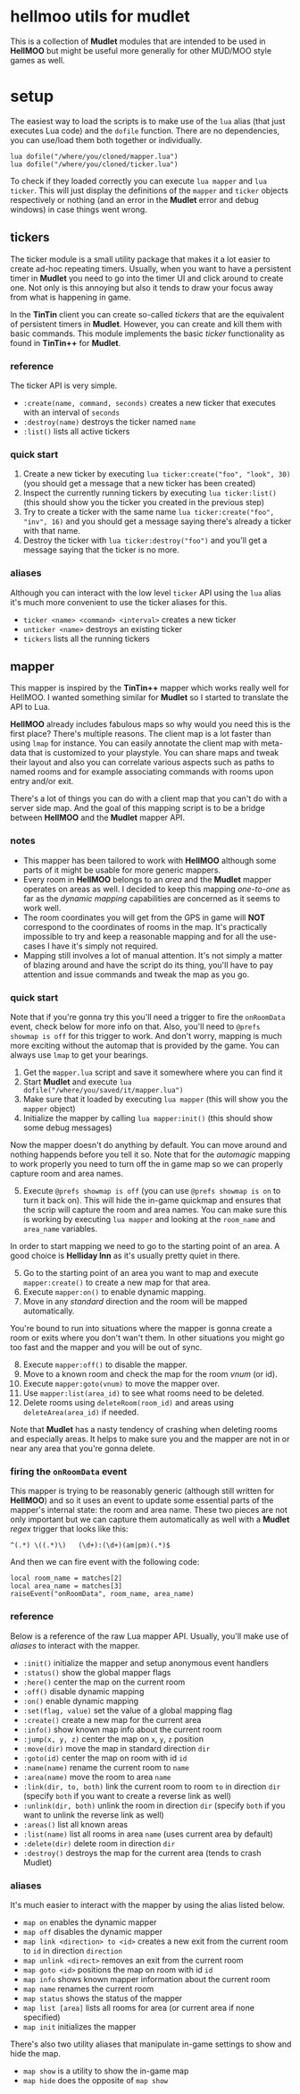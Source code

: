 # hellmoo utils for mudlet
This is a collection of **Mudlet** modules that are intended to be used in **HellMOO** but might be useful more generally for other MUD/MOO style games as well.

# setup
The easiest way to load the scripts is to make use of the `lua` alias (that just executes Lua code) and the `dofile` function. There are no dependencies, you can use/load them both together or individually.
```
lua dofile("/where/you/cloned/mapper.lua")
lua dofile("/where/you/cloned/ticker.lua")
```

To check if they loaded correctly you can execute `lua mapper` and `lua ticker`. This will just display the definitions of the `mapper` and `ticker` objects respectively or nothing (and an error in the **Mudlet** error and debug windows) in case things went wrong.

## tickers
The ticker module is a small utility package that makes it a lot easier to create ad-hoc repeating timers. Usually, when you want to have a persistent timer in **Mudlet** you need to go into the timer UI and click around to create one. Not only is this annoying but also it tends to draw your focus away from what is happening in game.

In the **TinTin** client you can create so-called *tickers* that are the equivalent of persistent timers in **Mudlet**. However, you can create and kill them with basic commands. This module implements the basic *ticker* functionality as found in **TinTin++** for **Mudlet**.

### reference
The ticker API is very simple.

* `:create(name, command, seconds)` creates a new ticker that executes with an interval of `seconds`
* `:destroy(name)` destroys the ticker named `name`
* `:list()` lists all active tickers

### quick start
1. Create a new ticker by executing `lua ticker:create("foo", "look", 30)` (you should get a message that a new ticker has been created)
2. Inspect the currently running tickers by executing `lua ticker:list()` (this should show you the ticker you created in the previous step)
3. Try to create a ticker with the same name `lua ticker:create("foo", "inv", 16)` and you should get a message saying there's already a ticker with that name.
4. Destroy the ticker with `lua ticker:destroy("foo")` and you'll get a message saying that the ticker is no more.

### aliases
Although you can interact with the low level `ticker` API using the `lua` alias it's much more convenient to use the ticker aliases for this.

* `ticker <name> <command> <interval>` creates a new ticker
* `unticker <name>` destroys an existing ticker
* `tickers` lists all the running tickers

## mapper
This mapper is inspired by the **TinTin++** mapper which works really well for HellMOO. I wanted something similar for **Mudlet** so I started to translate the API to Lua.

**HellMOO** already includes fabulous maps so why would you need this is the first place? There's multiple reasons. The client map is a lot faster than using `lmap` for instance. You can easily annotate the client map with meta-data that is customized to your playstyle. You can share maps and tweak their layout and also you can correlate various aspects such as paths to named rooms and for example associating commands with rooms upon entry and/or exit. 

There's a lot of things you can do with a client map that you can't do with a server side map. And the goal of this mapping script is to be a bridge between **HellMOO** and the **Mudlet** mapper API.

### notes
* This mapper has been tailored to work with **HellMOO** although some parts of it might be usable for more generic mappers.
* Every room in **HellMOO** belongs to an *area* and the **Mudlet** mapper operates on areas as well. I decided to keep this mapping *one-to-one* as far as the *dynamic mapping* capabilities are concerned as it seems to work well.
* The room coordinates you will get from the GPS in game will **NOT** correspond to the coordinates of rooms in the map. It's practically impossible to try and keep a reasonable mapping and for all the use-cases I have it's simply not required.
* Mapping still involves a lot of manual attention. It's not simply a matter of blazing around and have the script do its thing, you'll have to pay attention and issue commands and tweak the map as you go.

### quick start
Note that if you're gonna try this you'll need a trigger to fire the `onRoomData` event, check below for more info on that. Also, you'll need to `@prefs showmap is off` for this trigger to work. And don't worry, mapping is much more exciting without the automap that is provided by the game. You can always use `lmap` to get your bearings.

1. Get the `mapper.lua` script and save it somewhere where you can find it
2. Start **Mudlet** and execute `lua dofile("/where/you/saved/it/mapper.lua")`
3. Make sure that it loaded by executing `lua mapper` (this will show you the `mapper` object)
4. Initialize the mapper by calling `lua mapper:init()` (this should show some debug messages)

Now the mapper doesn't do anything by default. You can move around and nothing happends before you tell it so. Note that for the *automagic* mapping to work properly you need to turn off the in game map so we can properly capture room and area names.

5. Execute `@prefs showmap is off` (you can use `@prefs showmap is on` to turn it back on). This will hide the in-game quickmap and ensures that the scrip will capture the room and area names. You can make sure this is working by executing `lua mapper` and looking at the `room_name` and `area_name` variables.

In order to start mapping we need to go to the starting point of an area. A good choice is **Helliday Inn** as it's usually pretty quiet in there.

5. Go to the starting point of an area you want to map and execute `mapper:create()` to create a new map for that area.
6. Execute `mapper:on()` to enable dynamic mapping.
7. Move in any *standard* direction and the room will be mapped automatically.

You're bound to run into situations where the mapper is gonna create a room or exits where you don't wan't them. In other situations you might go too fast and the mapper and you will be out of sync.

8. Execute `mapper:off()` to disable the mapper.
9. Move to a known room and check the map for the room *vnum* (or id).
10. Execute `mapper:goto(vnum)` to move the mapper over.
11. Use `mapper:list(area_id)` to see what rooms need to be deleted.
12. Delete rooms using `deleteRoom(room_id)` and areas using `deleteArea(area_id)` if needed.

Note that **Mudlet** has a nasty tendency of crashing when deleting rooms and especially areas. It helps to make sure you and the mapper are not in or near any area that you're gonna delete.

### firing the `onRoomData` event
This mapper is trying to be reasonably generic (although still written for **HellMOO**) and so it uses an event to update some essential parts of the mapper's internal state: the room and area name. These two pieces are not only important but we can capture them automatically as well with a **Mudlet** *regex* trigger that looks like this:
```
^(.*) \((.*)\)   (\d+):(\d+)(am|pm)(.*)$
```

And then we can fire event with the following code:
```
local room_name = matches[2]
local area_name = matches[3]
raiseEvent("onRoomData", room_name, area_name)
```

### reference
Below is a reference of the raw Lua mapper API. Usually, you'll make use of *aliases* to interact with the mapper.

* `:init()` initialize the mapper and setup anonymous event handlers
* `:status()` show the global mapper flags
* `:here()` center the map on the current room
* `:off()` disable dynamic mapping
* `:on()` enable dynamic mapping
* `:set(flag, value)` set the value of a global mapping flag
* `:create()` create a new map for the current area
* `:info()` show known map info about the current room
* `:jump(x, y, z)` center the map on `x`, `y`, `z` position
* `:move(dir)` move the map in standard direction `dir`
* `:goto(id)` center the map on room with id `id`
* `:name(name)` rename the current room to `name`
* `:area(name)` move the room to area `name`
* `:link(dir, to, both)` link the current room to room `to` in direction `dir` (specify `both` if you want to create a reverse link as well)
* `:unlink(dir, both)` unlink the room in direction `dir` (specify `both` if you want to unlink the reverse link as well)
* `:areas()` list all known areas
* `:list(name)` list all rooms in area `name` (uses current area by default)
* `:delete(dir)` delete room in direction `dir`
* `:destroy()` destroys the map for the current area (tends to crash Mudlet)

### aliases
It's much easier to interact with the mapper by using the alias listed below.

* `map on` enables the dynamic mapper
* `map off` disables the dynamic mapper
* `map link <direction> to <id>` creates a new exit from the current room to `id` in direction `direction`
* `map unlink <direct>` removes an exit from the current room
* `map goto <id>` positions the map on room with id `id`
* `map info` shows known mapper information about the current room
* `map name` renames the current room
* `map status` shows the status of the mapper
* `map list [area]` lists all rooms for area (or current area if none specified)
* `map init` initializes the mapper

There's also two utility aliases that manipulate in-game settings to show and hide the map.

* `map show` is a utility to show the in-game map
* `map hide` does the opposite of `map show`